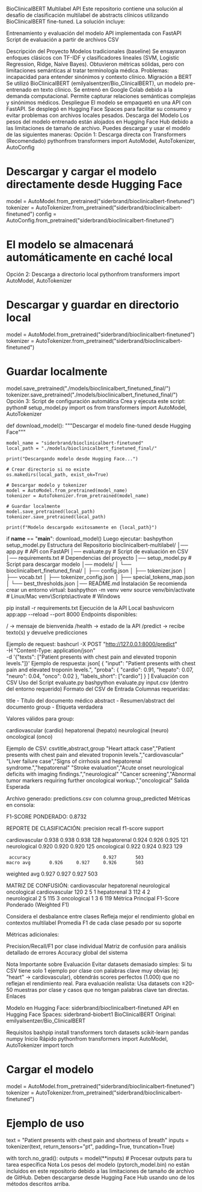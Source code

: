 BioClinicalBERT Multilabel API
Este repositorio contiene una solución al desafío de clasificación multilabel de abstracts clínicos utilizando BioClinicalBERT fine-tuned.
La solución incluye:

Entrenamiento y evaluación del modelo
API implementada con FastAPI
Script de evaluación a partir de archivos CSV

Descripción del Proyecto
Modelos tradicionales (baseline)
Se ensayaron enfoques clásicos con TF-IDF y clasificadores lineales (SVM, Logistic Regression, Ridge, Naive Bayes).
Obtuvieron métricas sólidas, pero con limitaciones semánticas al tratar terminología médica.
Problemas: incapacidad para entender sinónimos y contexto clínico.
Migración a BERT
Se utilizó BioClinicalBERT (emilyalsentzer/Bio_ClinicalBERT), un modelo pre-entrenado en texto clínico.
Se entrenó en Google Colab debido a la demanda computacional.
Permite capturar relaciones semánticas complejas y sinónimos médicos.
Despliegue
El modelo se empaquetó en una API con FastAPI.
Se desplegó en Hugging Face Spaces para facilitar su consumo y evitar problemas con archivos locales pesados.
Descarga del Modelo
Los pesos del modelo entrenado están alojados en Hugging Face Hub debido a las limitaciones de tamaño de archivo. Puedes descargar y usar el modelo de las siguientes maneras:
Opción 1: Descarga directa con Transformers (Recomendado)
pythonfrom transformers import AutoModel, AutoTokenizer, AutoConfig

# Descargar y cargar el modelo directamente desde Hugging Face
model = AutoModel.from_pretrained("siderbrand/bioclinicalbert-finetuned")
tokenizer = AutoTokenizer.from_pretrained("siderbrand/bioclinicalbert-finetuned")
config = AutoConfig.from_pretrained("siderbrand/bioclinicalbert-finetuned")

# El modelo se almacenará automáticamente en caché local
Opción 2: Descarga a directorio local
pythonfrom transformers import AutoModel, AutoTokenizer

# Descargar y guardar en directorio local
model = AutoModel.from_pretrained("siderbrand/bioclinicalbert-finetuned")
tokenizer = AutoTokenizer.from_pretrained("siderbrand/bioclinicalbert-finetuned")

# Guardar localmente
model.save_pretrained("./models/bioclinicalbert_finetuned_final/")
tokenizer.save_pretrained("./models/bioclinicalbert_finetuned_final/")
Opción 3: Script de configuración automática
Crea y ejecuta este script:
python# setup_model.py
import os
from transformers import AutoModel, AutoTokenizer

def download_model():
    """Descargar el modelo fine-tuned desde Hugging Face"""
    
    model_name = "siderbrand/bioclinicalbert-finetuned"
    local_path = "./models/bioclinicalbert_finetuned_final/"
    
    print("Descargando modelo desde Hugging Face...")
    
    # Crear directorio si no existe
    os.makedirs(local_path, exist_ok=True)
    
    # Descargar modelo y tokenizer
    model = AutoModel.from_pretrained(model_name)
    tokenizer = AutoTokenizer.from_pretrained(model_name)
    
    # Guardar localmente
    model.save_pretrained(local_path)
    tokenizer.save_pretrained(local_path)
    
    print(f"Modelo descargado exitosamente en {local_path}")

if __name__ == "__main__":
    download_model()
Luego ejecutar:
bashpython setup_model.py
Estructura del Repositorio
bioclinicalbert-multilabel/
│── app.py                      # API con FastAPI
│── evaluate.py                 # Script de evaluación en CSV
│── requirements.txt            # Dependencias del proyecto
│── setup_model.py              # Script para descargar modelo
│── models/
│   └── bioclinicalbert_finetuned_final/
│       ├── config.json
│       ├── tokenizer.json
│       ├── vocab.txt
│       ├── tokenizer_config.json
│       ├── special_tokens_map.json
│       └── best_thresholds.json
│── README.md
Instalación
Se recomienda crear un entorno virtual:
bashpython -m venv venv
source venv/bin/activate     # Linux/Mac
venv\Scripts\activate        # Windows

pip install -r requirements.txt
Ejecución de la API Local
bashuvicorn app:app --reload --port 8000
Endpoints disponibles:

/ → mensaje de bienvenida
/health → estado de la API
/predict → recibe texto(s) y devuelve predicciones

Ejemplo de request:
bashcurl -X POST "http://127.0.0.1:8000/predict" \
-H "Content-Type: application/json" \
-d '{"texts": ["Patient presents with chest pain and elevated troponin levels."]}'
Ejemplo de respuesta:
json[
  {
    "input": "Patient presents with chest pain and elevated troponin levels.",
    "proba": {
      "cardio": 0.91,
      "hepato": 0.07,
      "neuro": 0.04,
      "onco": 0.02
    },
    "labels_short": ["cardio"]
  }
]
Evaluación con CSV
Uso del Script evaluate.py
bashpython evaluate.py input.csv
(dentro del entorno requerido)
Formato del CSV de Entrada
Columnas requeridas:

title - Título del documento médico
abstract - Resumen/abstract del documento
group - Etiqueta verdadera

Valores válidos para group:

cardiovascular (cardio)
hepatorenal (hepato)
neurological (neuro)
oncological (onco)

Ejemplo de CSV:
csvtitle,abstract,group
"Heart attack case","Patient presents with chest pain and elevated troponin levels.","cardiovascular"
"Liver failure case","Signs of cirrhosis and hepatorenal syndrome.","hepatorenal"
"Stroke evaluation","Acute onset neurological deficits with imaging findings.","neurological"
"Cancer screening","Abnormal tumor markers requiring further oncological workup.","oncological"
Salida Esperada

Archivo generado: predictions.csv con columna group_predicted
Métricas en consola:

F1-SCORE PONDERADO: 0.8732

REPORTE DE CLASIFICACIÓN:
                precision    recall  f1-score   support

cardiovascular      0.938     0.938     0.938       128
  hepatorenal       0.924     0.926     0.925       121  
  neurological      0.920     0.920     0.920       125
    oncological      0.922     0.924     0.923       129

     accuracy                           0.927       503
    macro avg       0.926     0.927     0.926       503
 weighted avg       0.927     0.927     0.927       503

MATRIZ DE CONFUSIÓN:
                cardiovascular hepatorenal neurological oncological
cardiovascular             120           2            5           1
hepatorenal                  3         112            4           2  
neurological                 2           5          115           3
oncological                  1           3            6         119
Métrica Principal
F1-Score Ponderado (Weighted F1)

Considera el desbalance entre clases
Refleja mejor el rendimiento global en contextos multilabel
Promedia F1 de cada clase pesado por su soporte

Métricas adicionales:

Precision/Recall/F1 por clase individual
Matriz de confusión para análisis detallado de errores
Accuracy global del sistema

Nota Importante sobre Evaluación
Evitar datasets demasiado simples: Si tu CSV tiene solo 1 ejemplo por clase con palabras clave muy obvias (ej: "heart" → cardiovascular), obtendrás scores perfectos (1.000) que no reflejan el rendimiento real.
Para evaluación realista: Usa datasets con ≥20-50 muestras por clase y casos que no tengan palabras clave tan directas.
Enlaces

Modelo en Hugging Face: siderbrand/bioclinicalbert-finetuned
API en Hugging Face Spaces: siderbrand-biobert1
BioClinicalBERT Original: emilyalsentzer/Bio_ClinicalBERT

Requisitos
bashpip install transformers torch datasets scikit-learn pandas numpy
Inicio Rápido
pythonfrom transformers import AutoModel, AutoTokenizer
import torch

# Cargar el modelo
model = AutoModel.from_pretrained("siderbrand/bioclinicalbert-finetuned")
tokenizer = AutoTokenizer.from_pretrained("siderbrand/bioclinicalbert-finetuned")

# Ejemplo de uso
text = "Patient presents with chest pain and shortness of breath"
inputs = tokenizer(text, return_tensors="pt", padding=True, truncation=True)

with torch.no_grad():
    outputs = model(**inputs)
    # Procesar outputs para tu tarea específica
Nota
Los pesos del modelo (pytorch_model.bin) no están incluidos en este repositorio debido a las limitaciones de tamaño de archivo de GitHub. Deben descargarse desde Hugging Face Hub usando uno de los métodos descritos arriba.